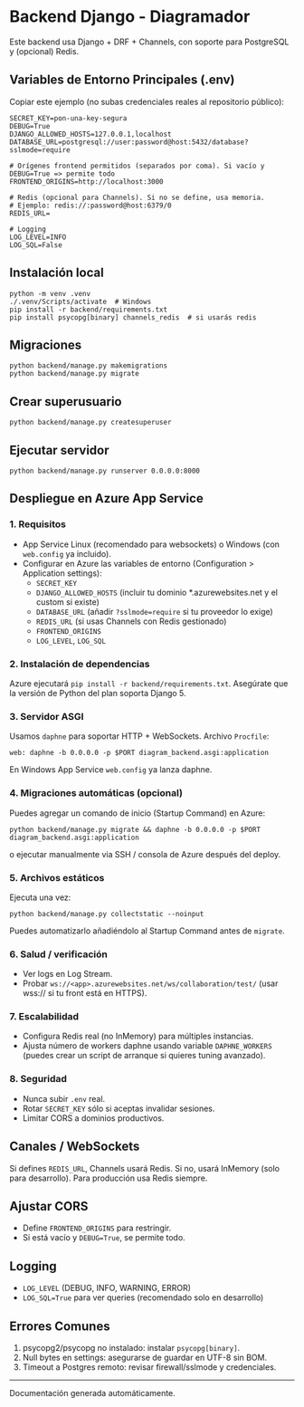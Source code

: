 Backend Django - Diagramador
============================

Este backend usa Django + DRF + Channels, con soporte para PostgreSQL y (opcional) Redis.

## Variables de Entorno Principales (.env)

Copiar este ejemplo (no subas credenciales reales al repositorio público):

```
SECRET_KEY=pon-una-key-segura
DEBUG=True
DJANGO_ALLOWED_HOSTS=127.0.0.1,localhost
DATABASE_URL=postgresql://user:password@host:5432/database?sslmode=require

# Orígenes frontend permitidos (separados por coma). Si vacío y DEBUG=True => permite todo
FRONTEND_ORIGINS=http://localhost:3000

# Redis (opcional para Channels). Si no se define, usa memoria.
# Ejemplo: redis://:password@host:6379/0
REDIS_URL=

# Logging
LOG_LEVEL=INFO
LOG_SQL=False
```

## Instalación local

```
python -m venv .venv
./.venv/Scripts/activate  # Windows
pip install -r backend/requirements.txt
pip install psycopg[binary] channels_redis  # si usarás redis
```

## Migraciones
```
python backend/manage.py makemigrations
python backend/manage.py migrate
```

## Crear superusuario
```
python backend/manage.py createsuperuser
```

## Ejecutar servidor
```
python backend/manage.py runserver 0.0.0.0:8000
```

## Despliegue en Azure App Service

### 1. Requisitos
- App Service Linux (recomendado para websockets) o Windows (con `web.config` ya incluido).
- Configurar en Azure las variables de entorno (Configuration > Application settings):
	- `SECRET_KEY`
	- `DJANGO_ALLOWED_HOSTS` (incluir tu dominio *.azurewebsites.net y el custom si existe)
	- `DATABASE_URL` (añadir `?sslmode=require` si tu proveedor lo exige)
	- `REDIS_URL` (si usas Channels con Redis gestionado)
	- `FRONTEND_ORIGINS`
	- `LOG_LEVEL`, `LOG_SQL`

### 2. Instalación de dependencias
Azure ejecutará `pip install -r backend/requirements.txt`. Asegúrate que la versión de Python del plan soporta Django 5.

### 3. Servidor ASGI
Usamos `daphne` para soportar HTTP + WebSockets. Archivo `Procfile`:
```
web: daphne -b 0.0.0.0 -p $PORT diagram_backend.asgi:application
```
En Windows App Service `web.config` ya lanza daphne.

### 4. Migraciones automáticas (opcional)
Puedes agregar un comando de inicio (Startup Command) en Azure:
```
python backend/manage.py migrate && daphne -b 0.0.0.0 -p $PORT diagram_backend.asgi:application
```
o ejecutar manualmente via SSH / consola de Azure después del deploy.

### 5. Archivos estáticos
Ejecuta una vez:
```
python backend/manage.py collectstatic --noinput
```
Puedes automatizarlo añadiéndolo al Startup Command antes de `migrate`.

### 6. Salud / verificación
- Ver logs en Log Stream.
- Probar `ws://<app>.azurewebsites.net/ws/collaboration/test/` (usar wss:// si tu front está en HTTPS).

### 7. Escalabilidad
- Configura Redis real (no InMemory) para múltiples instancias.
- Ajusta número de workers daphne usando variable `DAPHNE_WORKERS` (puedes crear un script de arranque si quieres tuning avanzado).

### 8. Seguridad
- Nunca subir `.env` real.
- Rotar `SECRET_KEY` sólo si aceptas invalidar sesiones.
- Limitar CORS a dominios productivos.


## Canales / WebSockets
Si defines `REDIS_URL`, Channels usará Redis. Si no, usará InMemory (solo para desarrollo). Para producción usa Redis siempre.

## Ajustar CORS
- Define `FRONTEND_ORIGINS` para restringir.
- Si está vacío y `DEBUG=True`, se permite todo.

## Logging
- `LOG_LEVEL` (DEBUG, INFO, WARNING, ERROR)
- `LOG_SQL=True` para ver queries (recomendado solo en desarrollo)

## Errores Comunes
1. psycopg2/psycopg no instalado: instalar `psycopg[binary]`.
2. Null bytes en settings: asegurarse de guardar en UTF-8 sin BOM.
3. Timeout a Postgres remoto: revisar firewall/sslmode y credenciales.

---
Documentación generada automáticamente.